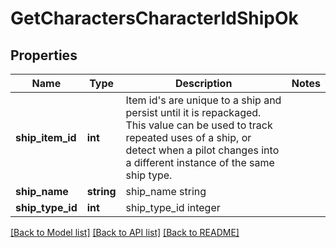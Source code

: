 # GetCharactersCharacterIdShipOk

## Properties
Name | Type | Description | Notes
------------ | ------------- | ------------- | -------------
**ship_item_id** | **int** | Item id&#x27;s are unique to a ship and persist until it is repackaged. This value can be used to track repeated uses of a ship, or detect when a pilot changes into a different instance of the same ship type. | 
**ship_name** | **string** | ship_name string | 
**ship_type_id** | **int** | ship_type_id integer | 

[[Back to Model list]](../../README.md#documentation-for-models) [[Back to API list]](../../README.md#documentation-for-api-endpoints) [[Back to README]](../../README.md)

